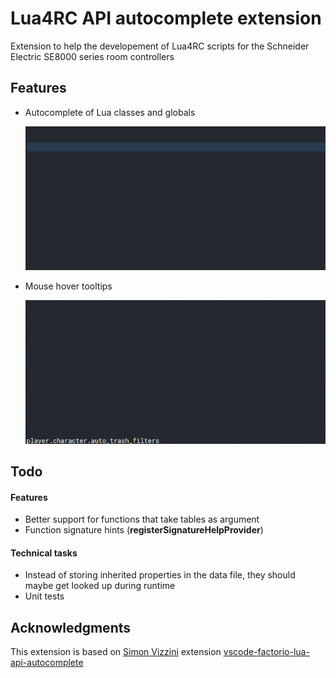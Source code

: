 # Lua4RC API autocomplete extension
Extension to help the developement of Lua4RC scripts for the Schneider Electric SE8000 series room controllers

## Features

- Autocomplete of Lua classes and globals

  ![autocomplete](images/autocomplete.gif)

- Mouse hover tooltips

  ![tooltips](images/tooltips.gif)


## Todo

#### Features
- Better support for functions that take tables as argument
- Function signature hints (**registerSignatureHelpProvider**)

#### Technical tasks
- Instead of storing inherited properties in the data file, they should maybe get looked up during runtime
- Unit tests

## Acknowledgments
This extension is based on [Simon Vizzini](https://github.com/simonvizzini) extension [vscode-factorio-lua-api-autocomplete](https://github.com/simonvizzini/vscode-factorio-lua-api-autocomplete)